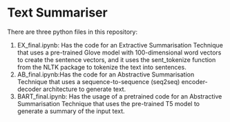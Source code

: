 # Text Summariser
There are three python files in this repository:
1. EX_final.ipynb: Has the code for an Extractive Summarisation Technique that uses a pre-trained Glove model with 100-dimensional word vectors to create the sentence vectors, and it uses the sent_tokenize function from the NLTK package to tokenize the text into sentences.
2. AB_final.ipynb:Has the code for an Abstractive Summarisation Technique that uses a sequence-to-sequence (seq2seq) encoder-decoder architecture to generate text.
3. BART_final.ipynb: Has the usage of a pretrained code for an Abstractive Summarisation Technique that uses the pre-trained T5 model to generate a summary of the input text. 